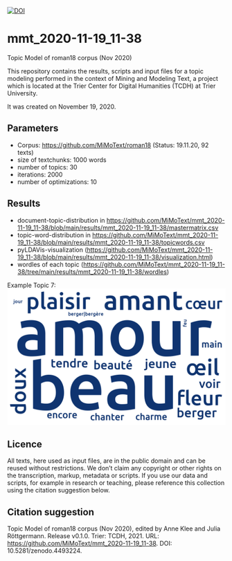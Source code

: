 [![DOI](https://zenodo.org/badge/DOI/10.5281/zenodo.4493224.svg)](https://doi.org/10.5281/zenodo.4493224) 

# mmt_2020-11-19_11-38
Topic Model of roman18 corpus (Nov 2020)

This repository contains the results, scripts and input files for a topic modeling performed in the context of Mining and Modeling Text, a project which is located at the Trier Center for Digital Humanities (TCDH) at Trier University.

It was created on November 19, 2020.


## Parameters

* Corpus: https://github.com/MiMoText/roman18 (Status: 19.11.20, 92 texts)
* size of textchunks: 1000 words
* number of topics: 30
* iterations: 2000
* number of optimizations: 10

## Results
* document-topic-distribution in https://github.com/MiMoText/mmt_2020-11-19_11-38/blob/main/results/mmt_2020-11-19_11-38/mastermatrix.csv
* topic-word-distribution in https://github.com/MiMoText/mmt_2020-11-19_11-38/blob/main/results/mmt_2020-11-19_11-38/topicwords.csv
* pyLDAVis-visualization (https://github.com/MiMoText/mmt_2020-11-19_11-38/blob/main/results/mmt_2020-11-19_11-38/visualization.html)
* wordles of each topic (https://github.com/MiMoText/mmt_2020-11-19_11-38/tree/main/results/mmt_2020-11-19_11-38/wordles)

Example Topic 7:
![Wordle Topic 7](/results/mmt_2020-11-19_11-38/wordles/topic_007.png)


## Licence
All texts, here used as input files, are in the public domain and can be reused without restrictions. We don’t claim any copyright or other rights on the transcription, markup, metadata or scripts. If you use our data and scripts, for example in research or teaching, please reference this collection using the citation suggestion below.

## Citation suggestion
Topic Model of roman18 corpus (Nov 2020), edited by Anne Klee and Julia Röttgermann. Release v0.1.0. Trier: TCDH, 2021. URL: https://github.com/MiMoText/mmt_2020-11-19_11-38. DOI: 10.5281/zenodo.4493224.
